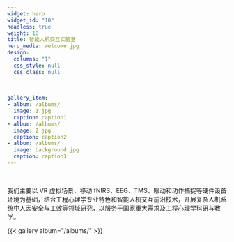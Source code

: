 ```yaml
---
widget: hero
widget_id: "10"
headless: true
weight: 10
title: 智能人机交互实验室
hero_media: welcome.jpg
design:
  columns: "1"
  css_style: null
  css_class: null
  
  
  
gallery_item:
- album: /albums/
  image: 1.jpg
  caption: caption1
- album: /albums/
  image: 2.jpg
  caption: caption2
- album: /albums/
  image: background.jpg
  caption: caption3
---
```


<br>
<html>
<body>

<p>我们主要以 VR 虚拟场景、移动 fNIRS、EEG、TMS、眼动和动作捕捉等硬件设备环境为基础，结合工程心理学专业特色和智能人机交互前沿技术，开展复杂人机系统中人因安全与工效等领域研究，以服务于国家重大需求及工程心理学科研与教学。</p>

{{< gallery album="/albums/" >}}

</body>
</html>
